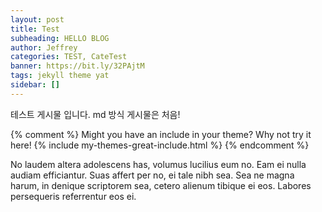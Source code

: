 ```yaml
---
layout: post
title: Test
subheading: HELLO BLOG
author: Jeffrey
categories: TEST, CateTest
banner: https://bit.ly/32PAjtM
tags: jekyll theme yat
sidebar: []
---
```


테스트 게시물 입니다. 
md 방식 게시물은 처음!

{% comment %}
Might you have an include in your theme? Why not try it here!
{% include my-themes-great-include.html %}
{% endcomment %}

No laudem altera adolescens has, volumus lucilius eum no. Eam ei nulla audiam efficiantur. Suas affert per no, ei tale nibh sea. Sea ne magna harum, in denique scriptorem sea, cetero alienum tibique ei eos. Labores persequeris referrentur eos ei.
